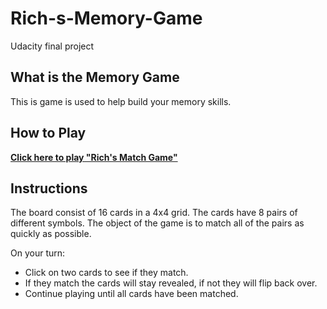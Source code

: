 # Rich-s-Memory-Game
Udacity final project

## What is the Memory Game
This is game is used to help build your memory skills. 

## How to Play
**[Click here to play "Rich's Match Game"](https://rs9851.github.io/Rich-s-Memory-Game/)**

## Instructions
The board consist of 16 cards in a 4x4 grid.
The cards have 8 pairs of different symbols.
The object of the game is to match all of the pairs as quickly as possible.

On your turn:
* Click on two cards to see if they match.
* If they match the cards will stay revealed, if not they will flip back over.
* Continue playing until all cards have been matched.
